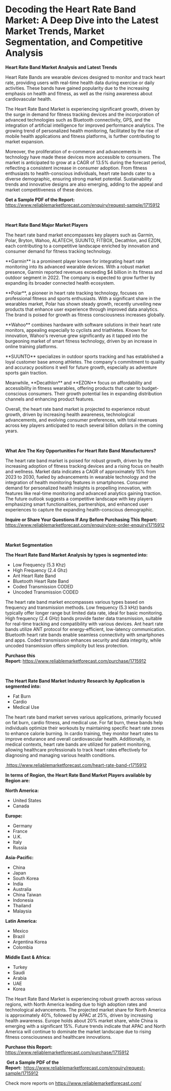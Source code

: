 <p><h1>Decoding the Heart Rate Band Market: A Deep Dive into the Latest Market Trends, Market Segmentation, and Competitive Analysis</h1></p><p><strong>Heart Rate Band Market Analysis and Latest Trends</strong></p>
<p><p>Heart Rate Bands are wearable devices designed to monitor and track heart rate, providing users with real-time health data during exercise or daily activities. These bands have gained popularity due to the increasing emphasis on health and fitness, as well as the rising awareness about cardiovascular health. </p><p>The Heart Rate Band Market is experiencing significant growth, driven by the surge in demand for fitness tracking devices and the incorporation of advanced technologies such as Bluetooth connectivity, GPS, and the integration of artificial intelligence for improved performance analytics. The growing trend of personalized health monitoring, facilitated by the rise of mobile health applications and fitness platforms, is further contributing to market expansion.</p><p>Moreover, the proliferation of e-commerce and advancements in technology have made these devices more accessible to consumers. The market is anticipated to grow at a CAGR of 13.5% during the forecast period, reflecting a consistent increase in consumer adoption. From fitness enthusiasts to health-conscious individuals, heart rate bands cater to a diverse demographic, ensuring strong market potential. Sustainability trends and innovative designs are also emerging, adding to the appeal and market competitiveness of these devices.</p></p>
<p><strong>Get a Sample PDF of the Report:&nbsp;</strong> <a href="https://www.reliablemarketforecast.com/enquiry/request-sample/1715912?utm_campaign=3203&utm_medium=2&utm_source=Github&utm_content=ia&utm_term=28032025&utm_id=heart-rate-band">https://www.reliablemarketforecast.com/enquiry/request-sample/1715912</a></p>
<p>&nbsp;</p>
<p><strong>Heart Rate Band Major Market Players</strong></p>
<p><p>The heart rate band market encompasses key players such as Garmin, Polar, Bryton, Wahoo, ALATECH, SUUNTO, FITBOX, Decathlon, and EZON, each contributing to a competitive landscape enriched by innovation and consumer demand for fitness tracking technology.</p><p>**Garmin** is a prominent player known for integrating heart rate monitoring into its advanced wearable devices. With a robust market presence, Garmin reported revenues exceeding $4 billion in its fitness and outdoor segment in 2022. The company is expected to grow further by expanding its broader connected health ecosystem.</p><p>**Polar**, a pioneer in heart rate tracking technology, focuses on professional fitness and sports enthusiasts. With a significant share in the wearables market, Polar has shown steady growth, recently unveiling new products that enhance user experience through improved data analytics. The brand is poised for growth as fitness consciousness increases globally.</p><p>**Wahoo** combines hardware with software solutions in their heart rate monitors, appealing especially to cyclists and triathletes. Known for innovation, Wahoo's revenue grew significantly as it tapped into the burgeoning market of smart fitness technology, driven by an increase in online training platforms.</p><p>**SUUNTO** specializes in outdoor sports tracking and has established a loyal customer base among athletes. The company's commitment to quality and accuracy positions it well for future growth, especially as adventure sports gain traction.</p><p>Meanwhile, **Decathlon** and **EZON** focus on affordability and accessibility in fitness wearables, offering products that cater to budget-conscious consumers. Their growth potential lies in expanding distribution channels and enhancing product features.</p><p>Overall, the heart rate band market is projected to experience robust growth, driven by increasing health awareness, technological advancements, and evolving consumer preferences, with total revenues across key players anticipated to reach several billion dollars in the coming years.</p></p>
<p>&nbsp;</p>
<p><strong>What Are The Key Opportunities For Heart Rate Band Manufacturers?</strong></p>
<p><p>The heart rate band market is poised for robust growth, driven by the increasing adoption of fitness tracking devices and a rising focus on health and wellness. Market data indicates a CAGR of approximately 15% from 2023 to 2030, fueled by advancements in wearable technology and the integration of health monitoring features in smartphones. Consumer demand for personalized health insights is propelling innovation, with features like real-time monitoring and advanced analytics gaining traction. The future outlook suggests a competitive landscape with key players emphasizing smart functionalities, partnerships, and enhanced user experiences to capture the expanding health-conscious demographic.</p></p>
<p><strong>Inquire or Share Your Questions If Any Before Purchasing This Report:</strong> <a href="https://www.reliablemarketforecast.com/enquiry/pre-order-enquiry/1715912?utm_campaign=3203&utm_medium=2&utm_source=Github&utm_content=ia&utm_term=28032025&utm_id=heart-rate-band">https://www.reliablemarketforecast.com/enquiry/pre-order-enquiry/1715912</a></p>
<p>&nbsp;</p>
<p><strong>Market Segmentation</strong></p>
<p><strong>The Heart Rate Band Market Analysis by types is segmented into:</strong></p>
<p><ul><li>Low Frequency (5.3 Khz)</li><li>High Frequency (2.4 Ghz)</li><li>Ant Heart Rate Band</li><li>Bluetooth Heart Rate Band</li><li>Coded Transmission CODED</li><li>Uncoded Transmission CODED</li></ul></p>
<p><p>The heart rate band market encompasses various types based on frequency and transmission methods. Low frequency (5.3 kHz) bands typically offer longer range but limited data rate, ideal for basic monitoring. High frequency (2.4 GHz) bands provide faster data transmission, suitable for real-time tracking and compatibility with various devices. Ant heart rate bands utilize ANT protocol for energy-efficient, low-latency communication. Bluetooth heart rate bands enable seamless connectivity with smartphones and apps. Coded transmission enhances security and data integrity, while uncoded transmission offers simplicity but less protection.</p></p>
<p><strong>Purchase this Report:&nbsp;</strong><a href="https://www.reliablemarketforecast.com/purchase/1715912?utm_campaign=3203&utm_medium=2&utm_source=Github&utm_content=ia&utm_term=28032025&utm_id=heart-rate-band">https://www.reliablemarketforecast.com/purchase/1715912</a></p>
<p>&nbsp;</p>
<p><strong>The Heart Rate Band Market Industry Research by Application is segmented into:</strong></p>
<p><ul><li>Fat Burn</li><li>Cardio</li><li>Medical Use</li></ul></p>
<p><p>The heart rate band market serves various applications, primarily focused on fat burn, cardio fitness, and medical use. For fat burn, these bands help individuals optimize their workouts by maintaining specific heart rate zones to enhance calorie burning. In cardio training, they monitor heart rates to improve endurance and overall cardiovascular health. Additionally, in medical contexts, heart rate bands are utilized for patient monitoring, allowing healthcare professionals to track heart rates effectively for diagnosing and managing various health conditions.</p></p>
<p><a href="https://www.reliablemarketforecast.com/heart-rate-band-r1715912?utm_campaign=3203&utm_medium=2&utm_source=Github&utm_content=ia&utm_term=28032025&utm_id=heart-rate-band">&nbsp;https://www.reliablemarketforecast.com/heart-rate-band-r1715912</a></p>
<p><strong>In terms of Region, the Heart Rate Band Market Players available by Region are:</strong></p>
<p>
    <p> <strong> North America: </strong>
        <ul>
            <li>United States</li>
            <li>Canada</li>
        </ul>
        </p> 
    <p> <strong> Europe: </strong>
        <ul>
            <li>Germany</li>
            <li>France</li>
            <li>U.K.</li>
            <li>Italy</li>
            <li>Russia</li>
        </ul>
        </p> 
    <p> <strong> Asia-Pacific: </strong>
        <ul>
            <li>China</li>
            <li>Japan</li>
            <li>South Korea</li>
            <li>India</li>
            <li>Australia</li>
            <li>China Taiwan</li>
            <li>Indonesia</li>
            <li>Thailand</li>
            <li>Malaysia</li>
        </ul>
        </p> 
    <p> <strong> Latin America: </strong>
        <ul>
            <li>Mexico</li>
            <li>Brazil</li>
            <li>Argentina Korea</li>
            <li>Colombia</li>
        </ul>
        </p> 
    <p> <strong> Middle East & Africa: </strong>
        <ul>
            <li>Turkey</li>
            <li>Saudi</li>
            <li>Arabia</li>
            <li>UAE</li>
            <li>Korea</li>
        </ul>
    </p>
    </p>
<p><p>The Heart Rate Band Market is experiencing robust growth across various regions, with North America leading due to high adoption rates and technological advancements. The projected market share for North America is approximately 40%, followed by APAC at 25%, driven by increasing health awareness. Europe holds about 20% market share, while China is emerging with a significant 15%. Future trends indicate that APAC and North America will continue to dominate the market landscape due to rising fitness consciousness and healthcare innovations.</p></p>
<p><strong>Purchase this Report: </strong><a href="https://www.reliablemarketforecast.com/purchase/1715912?utm_campaign=3203&utm_medium=2&utm_source=Github&utm_content=ia&utm_term=28032025&utm_id=heart-rate-band">https://www.reliablemarketforecast.com/purchase/1715912</a></p>
<p>&nbsp;<strong>Get a Sample PDF of the Report:&nbsp;&nbsp;</strong><a href="https://www.reliablemarketforecast.com/enquiry/request-sample/1715912?utm_campaign=3203&utm_medium=2&utm_source=Github&utm_content=ia&utm_term=28032025&utm_id=heart-rate-band">https://www.reliablemarketforecast.com/enquiry/request-sample/1715912</a></p>
<p><strong></strong></p>
<p>Check more reports on <a href="https://www.reliablemarketforecast.com/?utm_campaign=3203&utm_medium=2&utm_source=Github&utm_content=ia&utm_term=28032025&utm_id=heart-rate-band">https://www.reliablemarketforecast.com/</a></p>